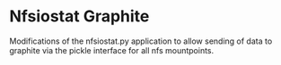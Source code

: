 Nfsiostat Graphite
=======

Modifications of the nfsiostat.py application to allow sending of data to graphite via the pickle interface for all nfs mountpoints.

